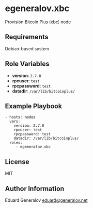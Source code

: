 egeneralov.xbc
==============

Provision Bitcoin Plus (xbc) node

Requirements
------------

Debian-based system

Role Variables
--------------

- **version**: `2.7.0`
- **rpcuser**: `test`
- **rpcpassword**: `test`
- **datadir**: `/var/lib/bitcoinplus/`

Example Playbook
----------------

    - hosts: nodes
      vars:
        version: 2.7.0
        rpcuser: test
        rpcpassword: test
        datadir: /var/lib/bitcoinplus/
      roles:
         - egeneralov.xbc

License
-------

MIT

Author Information
------------------

Eduard Generalov <eduard@generalov.net>
